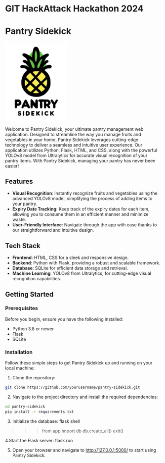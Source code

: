 # GIT HackAttack Hackathon 2024

# Pantry Sidekick
<img src="unnamed.jpg" alt="GitHub Logo" width="200"/>

Welcome to Pantry Sidekick, your ultimate pantry management web application. Designed to streamline the way you manage fruits and vegetables in your home, Pantry Sidekick leverages cutting-edge technology to deliver a seamless and intuitive user experience. Our application utilizes Python, Flask, HTML, and CSS, along with the powerful YOLOv8 model from Ultralytics for accurate visual recognition of your pantry items. With Pantry Sidekick, managing your pantry has never been easier!

## Features

- **Visual Recognition**: Instantly recognize fruits and vegetables using the advanced YOLOv8 model, simplifying the process of adding items to your pantry.
- **Expiry Date Tracking**: Keep track of the expiry dates for each item, allowing you to consume them in an efficient manner and minimize waste.
- **User-Friendly Interface**: Navigate through the app with ease thanks to our straightforward and intuitive design.

## Tech Stack

- **Frontend**: HTML, CSS for a sleek and responsive design.
- **Backend**: Python with Flask, providing a robust and scalable framework.
- **Database**: SQLite for efficient data storage and retrieval.
- **Machine Learning**: YOLOv8 from Ultralytics, for cutting-edge visual recognition capabilities.

## Getting Started

### Prerequisites

Before you begin, ensure you have the following installed:
- Python 3.8 or newer
- Flask
- SQLite

### Installation

Follow these simple steps to get Pantry Sidekick up and running on your local machine:

1. Clone the repository:
```bash
git clone https://github.com/yourusername/pantry-sidekick.git
```

2. Navigate to the project directory and install the required dependencies:
```bash
cd pantry-sidekick
pip install -r requirements.txt
```

3. Initialize the database:
flask shell
>>> from app import db
>>> db.create_all()
>>> exit()

4.Start the Flask server:
flask run

5. Open your browser and navigate to http://127.0.0.1:5000/ to start using Pantry Sidekick.

